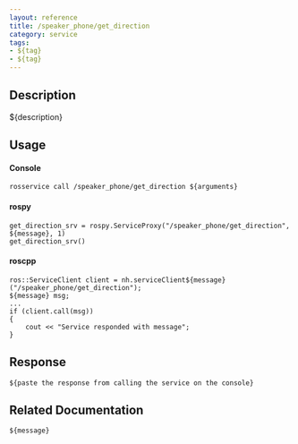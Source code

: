 ```yaml
---
layout: reference
title: /speaker_phone/get_direction
category: service
tags: 
- ${tag} 
- ${tag}
---
```


## Description
${description}

## Usage
#### Console
```
rosservice call /speaker_phone/get_direction ${arguments}
```

#### rospy
```
get_direction_srv = rospy.ServiceProxy("/speaker_phone/get_direction", ${message}, 1)
get_direction_srv()
```

#### roscpp
```
ros::ServiceClient client = nh.serviceClient${message}("/speaker_phone/get_direction");
${message} msg;
...
if (client.call(msg))
{
    cout << "Service responded with message";
}
```

## Response
```
${paste the response from calling the service on the console}
```

## Related Documentation
``${message}``  
